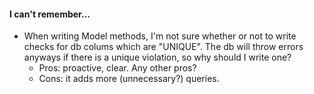 #### I can't remember...
- When writing Model methods, I'm not sure whether or not to write checks for db colums which are "UNIQUE". The db will throw errors anyways if there is a unique violation, so why should I write one?
    - Pros: proactive, clear. Any other pros?
    - Cons: it adds more (unnecessary?) queries. 